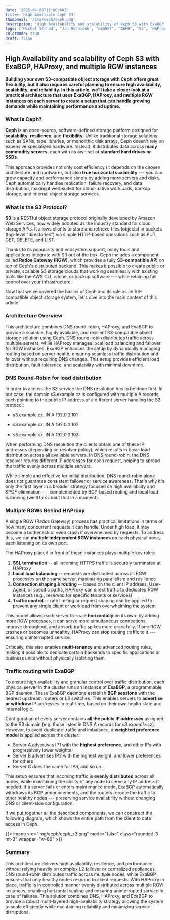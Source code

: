```yaml
---
date: '2025-04-08T11:00:00Z'
title: 'High Available Ceph S3'
thumbnail: '/img/ceph/ceph.png'
description: "High Availability and scalability of Ceph S3 with ExaBGP, HAProxy, and multiple RGW instances"
tags: ["Michal Strnad", "Jan Horníček", "CESNET", "CEPH", "S3", "HAProxy"]
colormode: true
draft: false
---
```


## High Availability and scalability of Ceph S3 with ExaBGP, HAProxy, and multiple RGW instances

**Building your own S3-compatible object storage with Ceph offers
great flexibility, but it also requires careful planning to ensure high
availability, scalability, and reliability. In this article, we'll take
a closer look at a practical architecture that uses ExaBGP, HAProxy, and
multiple RGW instances on each server to create a setup that can handle
growing demands while maintaining performance and uptime.**

### What is Ceph?

**Ceph** is an open-source, software-defined storage platform
designed for **scalability**, **resilience**, and
**flexibility**. Unlike traditional storage solutions such as SANs,
tape libraries, or monolithic disk arrays, Ceph doesn't rely on
expensive specialized hardware. Instead, it distributes data across
**many commodity servers**, each with its own set of **standard
hard drives or SSDs**.

This approach provides not only cost efficiency (it depends on the
chosen architecture and hardware), but also **true horizontal
scalability** --- you can grow capacity and performance simply by
adding more servers and disks. Ceph automatically handles replication,
failure recovery, and data distribution, making it well-suited for
cloud-native workloads, backup storage, and internal object storage
services.

### What is the S3 Protocol?

**S3** is a RESTful object storage protocol originally developed by
Amazon Web Services, now widely adopted as the industry standard for
cloud storage APIs. It allows clients to store and retrieve files
(objects) in buckets (top-level "directories") via simple HTTP-based
operations such as PUT, GET, DELETE, and LIST.

Thanks to its popularity and ecosystem support, many tools and
applications integrate with S3 out of the box. Ceph includes a component
called **Rados Gateway (RGW)**, which provides a fully
**S3-compatible API** on top of Ceph's distributed backend. This
makes it possible to create public or private, scalable S3 storage
clouds that working seamlessly with existing tools like the AWS CLI,
rclone, or backup software --- while retaining full control over your
infrastructure.

Now that we\'ve covered the basics of Ceph and its role as an
S3-compatible object storage system, let\'s dive into the main content
of this article.

### Architecture Overview

This architecture combines DNS round-robin, HAProxy, and ExaBGP to
provide a scalable, highly available, and resilient S3-compatible object
storage solution using Ceph. DNS round-robin distributes traffic across
multiple servers, while HAProxy manages local load balancing and
failover for RGW instances. ExaBGP enhances the setup by dynamically
managing routing based on server health, ensuring seamless traffic
distribution and failover without requiring DNS changes. This setup
provides efficient load distribution, fault tolerance, and scalability
with minimal downtime.

### DNS Round-Robin for load distribution

In order to access the S3 service the DNS resolution has to be done
first. In our case, the domain s3.example.cz is configured with multiple
A records, each pointing to the public IP address of a different server
handling the S3 protocol:

- s3.example.cz. IN A 192.0.2.101

- s3.example.cz. IN A 192.0.2.102

- s3.example.cz. IN A 192.0.2.103

When performing DNS resolution the clients obtain one of these IP
addresses (depending on resolver policy), which results in basic load
distribution across all available servers. In DNS round-robin, the DNS
resolver returns different IP addresses for each request, helping to
spread the traffic evenly across multiple servers.

While simple and effective for initial distribution, DNS round-robin
alone does not guarantee consistent failover or service awareness.
That's why it's only the first layer in a broader strategy focused on
high availability and SPOF elimination --- complemented by BGP-based
routing and local load balancing (we\'ll talk about that in a moment).

### Multiple RGWs Behind HAProxy

A single RGW (Rados Gateway) process has practical limitations in terms
of how many concurrent requests it can handle. Under high load, it may
become a bottleneck or even crash if overwhelmed by requests. To address
this, we run **multiple independent RGW instances** on each physical
node, each listening on its own port.

The HAProxy placed in front of these instances plays multiple key roles:

1.  **SSL termination** -- all incoming HTTPS traffic is securely
    terminated at HAProxy
2.  **Local load balancing** -- requests are distributed across all RGW
    processes on the same server, maximizing parallelism and resilience
3.  **Connection shaping & routing** -- based on the client IP address,
    User-Agent, or specific paths, HAProxy can direct traffic to
    dedicated RGW instances (e.g., reserved for specific tenants or
    services)
4.  **Traffic control** -- rate limiting or request shaping can be
    applied to prevent any single client or workload from overwhelming
    the system

This model allows each server to scale **horizontally** on its own: by
adding more RGW processes, it can serve more simultaneous connections,
improve throughput, and absorb traffic spikes more gracefully. If one
RGW crashes or becomes unhealthy, HAProxy can stop routing traffic to it
--- ensuring uninterrupted service.

Critically, this also enables **multi-tenancy** and advanced routing
rules, making it possible to dedicate certain backends to specific
applications or business units without physically isolating them.

### Traffic routing with ExaBGP

To ensure high availability and granular control over traffic
distribution, each physical server in the cluster runs an instance of
**ExaBGP**, a programmable BGP daemon. These ExaBGP daemons
establish **BGP sessions** with the nearest upstream routers or L3
switches. This enables servers to **advertise or withdraw** IP
addresses in real-time, based on their own health state and internal
logic.

Configuration of every server contains **all the public IP addresses**
assigned to the S3 domain (e.g. those listed in DNS A records for
*s3.example.cz*). However, to avoid duplicate traffic and imbalance, a
**weighted preference model** is applied across the cluster:

-   Server A advertises IP1 with the **highest preference**, and other
    IPs with progressively lower weights
-   Server B advertises IP2 with the highest weight, and lower
    preferences for others
-   Server C does the same for IP3, and so on\...

This setup ensures that incoming traffic is **evenly distributed**
across all nodes, while maintaining the ability of any node to serve any
IP address if needed. If a server fails or enters maintenance mode,
ExaBGP automatically withdraws its BGP announcements, and the routers
reroute the traffic to other healthy nodes --- preserving service
availability without changing DNS or client-side configuration.

If we put together all the described components, we can construct the
following diagram, which shows the entire path from the client to data
access in Ceph.

{{< image src="img/ceph/ceph_s3.png" mode="false" class="rounded-3 mt-3" wrapper="w-80" >}}

### Summary

This architecture delivers high availability, resilience, and
performance without relying heavily on complex L2 failover or
centralized appliances. DNS round-robin distributes traffic across
multiple nodes, while ExaBGP ensures that only healthy nodes respond to
client requests. With HAProxy in place, traffic is in controlled manner
evenly distributed across multiple RGW instances, enabling horizontal
scaling and ensuring uninterrupted service in case of failures. This
solution combines DNS, HAProxy, and ExaBGP to provide a robust
multi-layered high-availability strategy allowing the system to scale
efficiently while maintaining reliability and minimizing service
disruptions.
